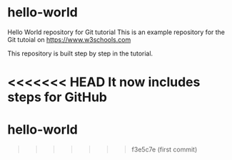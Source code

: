 # hello-world
Hello World repository for Git tutorial
This is an example repository for the Git tutoial on https://www.w3schools.com

This repository is built step by step in the tutorial.

<<<<<<< HEAD
It now includes steps for GitHub
=======
# hello-world
>>>>>>> f3e5c7e (first commit)
